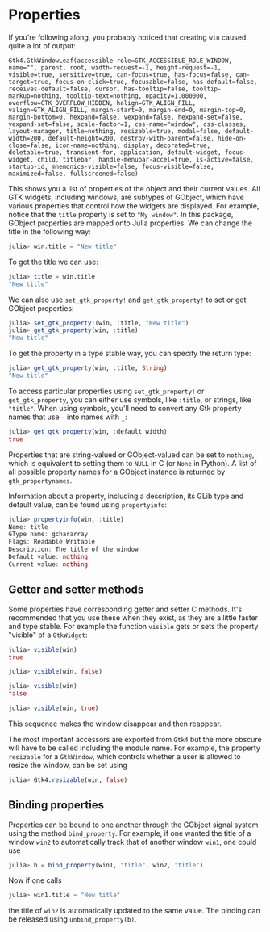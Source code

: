# Properties

If you're following along, you probably noticed that creating `win` caused quite a lot of output:
```
Gtk4.GtkWindowLeaf(accessible-role=GTK_ACCESSIBLE_ROLE_WINDOW, name="", parent, root, width-request=-1, height-request=-1, visible=true, sensitive=true, can-focus=true, has-focus=false, can-target=true, focus-on-click=true, focusable=false, has-default=false, receives-default=false, cursor, has-tooltip=false, tooltip-markup=nothing, tooltip-text=nothing, opacity=1.000000, overflow=GTK_OVERFLOW_HIDDEN, halign=GTK_ALIGN_FILL, valign=GTK_ALIGN_FILL, margin-start=0, margin-end=0, margin-top=0, margin-bottom=0, hexpand=false, vexpand=false, hexpand-set=false, vexpand-set=false, scale-factor=1, css-name="window", css-classes, layout-manager, title=nothing, resizable=true, modal=false, default-width=200, default-height=200, destroy-with-parent=false, hide-on-close=false, icon-name=nothing, display, decorated=true, deletable=true, transient-for, application, default-widget, focus-widget, child, titlebar, handle-menubar-accel=true, is-active=false, startup-id, mnemonics-visible=false, focus-visible=false, maximized=false, fullscreened=false)
```
This shows you a list of properties of the object and their current values. All GTK widgets, including windows, are subtypes of GObject, which have various properties that control how the widgets are displayed. For example, notice that the `title` property is set to `"My window"`. In this package, GObject properties are mapped onto Julia properties. We can change the title in the following way:
```julia
julia> win.title = "New title"
```
To get the title we can use:
```julia
julia> title = win.title
"New title"
```

We can also use `set_gtk_property!` and `get_gtk_property!` to set or get GObject properties:
```julia
julia> set_gtk_property!(win, :title, "New title")
julia> get_gtk_property(win, :title)
"New title"
```
To get the property in a type stable way, you can specify the return type:
```julia
julia> get_gtk_property(win, :title, String)
"New title"
```

To access particular properties using `set_gtk_property!` or `get_gtk_property`, you can either use symbols, like `:title`, or strings, like `"title"`.
When using symbols, you'll need to convert any Gtk property names that use `-` into names with `_`:

```julia
julia> get_gtk_property(win, :default_width)
true
```

Properties that are string-valued or GObject-valued can be set to `nothing`,
which is equivalent to setting them to `NULL` in C (or `None` in Python). A list
of all possible property names for a GObject instance is returned by
`gtk_propertynames`.

Information about a property, including a description, its GLib type and default
value, can be found using `propertyinfo`:
```julia
julia> propertyinfo(win, :title)
Name: title
GType name: gchararray
Flags: Readable Writable
Description: The title of the window
Default value: nothing
Current value: nothing
```

## Getter and setter methods

Some properties have corresponding getter and setter C methods. It's recommended that you use these when they exist, as they are a little faster and type stable. For example the function `visible` gets or sets the property "visible" of a `GtkWidget`:
```julia
julia> visible(win)
true

julia> visible(win, false)

julia> visible(win)
false

julia> visible(win, true)
```
This sequence makes the window disappear and then reappear.

The most important accessors are exported from `Gtk4` but the more obscure will have to be called including the module name. For example, the property `resizable` for a `GtkWindow`, which controls whether a user is allowed to resize the window, can be set using
```julia
julia> Gtk4.resizable(win, false)
```

## Binding properties

Properties can be bound to one another through the GObject signal system using the method
`bind_property`. For example, if one wanted the title of a window `win2` to automatically track
that of another window `win1`, one could use
```julia
julia> b = bind_property(win1, "title", win2, "title")
```
Now if one calls
```julia
julia> win1.title = "New title"
```
the title of `win2` is automatically updated to the same value. The binding can
be released using `unbind_property(b)`.

